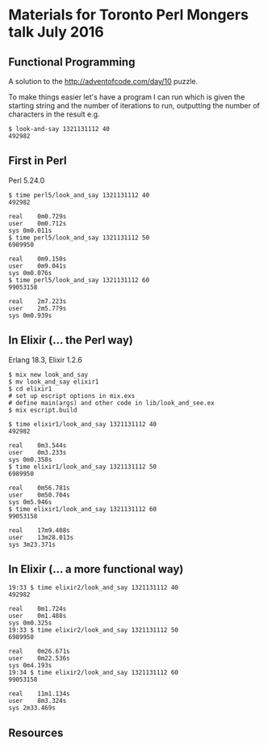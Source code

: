 # Materials for Toronto Perl Mongers talk July 2016

## Functional Programming

A solution to the http://adventofcode.com/day/10 puzzle.

To make things easier let's have a program I can run which is given the starting
string and the number of iterations to run, outputting the number of characters
in the result e.g.

    $ look-and-say 1321131112 40
    492982

## First in Perl

Perl 5.24.0

```
$ time perl5/look_and_say 1321131112 40
492982

real	0m0.729s
user	0m0.712s
sys	0m0.011s
$ time perl5/look_and_say 1321131112 50
6989950

real	0m9.150s
user	0m9.041s
sys	0m0.076s
$ time perl5/look_and_say 1321131112 60
99053158

real	2m7.223s
user	2m5.779s
sys	0m0.939s
```

## In Elixir (... the Perl way)

Erlang 18.3, Elixir 1.2.6

```
$ mix new look_and_say
$ mv look_and_say elixir1
$ cd elixir1
# set up escript options in mix.exs
# define main(args) and other code in lib/look_and_see.ex
$ mix escript.build
```

```
$ time elixir1/look_and_say 1321131112 40
492982

real	0m3.544s
user	0m3.233s
sys	0m0.358s
$ time elixir1/look_and_say 1321131112 50
6989950

real	0m56.781s
user	0m50.704s
sys	0m5.946s
$ time elixir1/look_and_say 1321131112 60
99053158

real	17m9.408s
user	13m28.013s
sys	3m23.371s
```

## In Elixir (... a more functional way)

```
19:33 $ time elixir2/look_and_say 1321131112 40
492982

real	0m1.724s
user	0m1.488s
sys	0m0.325s
19:33 $ time elixir2/look_and_say 1321131112 50
6989950

real	0m26.671s
user	0m22.536s
sys	0m4.193s
19:34 $ time elixir2/look_and_say 1321131112 60
99053158

real	11m1.134s
user	8m3.324s
sys	2m33.469s
```

## Resources
